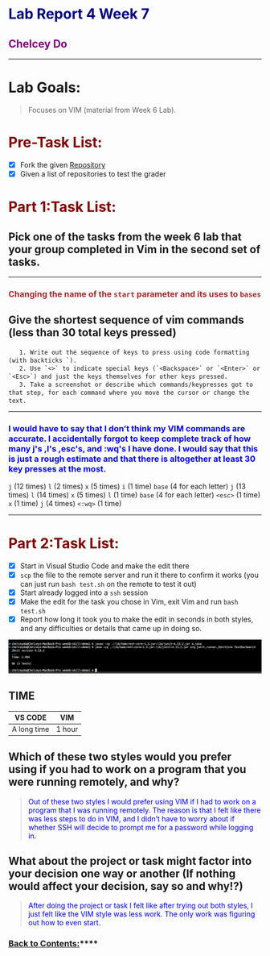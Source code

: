 # <span style="color:navy"> **Lab Report 4 Week 7**</span>
## <span style="color:purple"> **Chelcey Do**</span>
---

# <span style="color:fuschia"> **Lab Goals:**</span>
> Focuses on VIM (material from Week 6 Lab).

# <span style="color:maroon"> **Pre-Task List:**</span>
- [x] Fork the given [Repository](https://github.com/ucsd-cse15l-f22/list-examples-grader)
- [x] Given a list of repositories to test the grader

# <span style="color:maroon"> **Part 1:Task List:**</span>

## Pick one of the tasks from the week 6 lab that your group completed in Vim in the second set of tasks.
---
### <span style="color:brown"> Changing the name of the `start` parameter and its uses to `bases`</span>
   
## Give the shortest sequence of vim commands (less than 30 total keys pressed)
       1. Write out the sequence of keys to press using code formatting (with backticks `). 
       2. Use `<>` to indicate special keys (`<Backspace>` or `<Enter>` or `<Esc>`) and just the keys themselves for other keys pressed. 
       3. Take a screenshot or describe which commands/keypresses got to that step, for each command where you move the cursor or change the text. 
---
###  <span style="color:blue"> I would have to say that I don’t think my VIM commands are accurate. I accidentally forgot to keep complete track of how many j's ,l's ,esc's, and :wq's I have done.  I would say that this is just a rough estimate and that there is altogether at least 30 key presses at the most.</span>

`j` (12 times)
`l` (2 times)
`x` (5 times)
`i` (1 time)
`base` (4 for each letter) 
`j` (13 times)
`l` (14 times)
`x` (5 times)
`l` (1 time)
`base` (4 for each letter)
`<esc>` (1 time)
`x` (1 time)
`j` (4 times)
`<:wq>` (1 time) 
   

--- 
 
      
# <span style="color:maroon"> **Part 2:Task List:**</span>
- [x] Start in Visual Studio Code and make the edit there 
- [x] `scp` the file to the remote server and run it there to confirm it works (you can just run `bash test.sh` on the remote to test it out)
- [x] Start already logged into a `ssh` session
- [x] Make the edit for the task you chose in Vim, exit Vim and run `bash test.sh`
- [x] Report how long it took you to make the edit in seconds in both styles, and any difficulties or details that came up in doing so. 

![Image](l4w7.jpg)

## TIME

| VS CODE | VIM |
| ----------- | ----------- |
| A long time | 1 hour |

## Which of these two styles would you prefer using if you had to work on a program that you were running remotely, and why?
> <span style="color:blue"> Out of these two styles I would prefer using VIM if I had to work on a program that I was running remotely. The reason is that I felt like there was less steps to do in VIM, and I didn’t have to worry about if whether SSH will decide to prompt me for a password while logging in.</span>

## What about the project or task might factor into your decision one way or another (If nothing would affect your decision, say so and why!?) 
> <span style="color:blue"> After doing the project or task I felt like after trying out both styles, I just felt like the VIM style was less work. The only work was figuring out how to even start.</span>


### [Back to Contents:](https://chelcey.github.io/cse11-lab-reports/index-html)****
